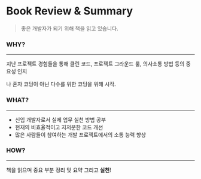 # Book Review & Summary

> 좋은 개발자가 되기 위해 책을 읽고 있습니다.




### WHY?

---

지난 프로젝트 경험들을 통해 클린 코드, 프로젝트 그라운드 룰, 의사소통 방법 등의 중요성 인지

나 혼자 코딩이 아닌 다수를 위한 코딩을 위해 시작.

### WHAT?

---

- 신입 개발자로서 실제 업무 실천 방법 공부
- 현재의 비효율적이고 지저분한 코드 개선
- 많은 사람들이 참여하는 개발 프로젝트에서의 소통 능력 향상

### HOW?

---

책을 읽으며 중요 부분 정리 및 요약 그리고 **실천**!




